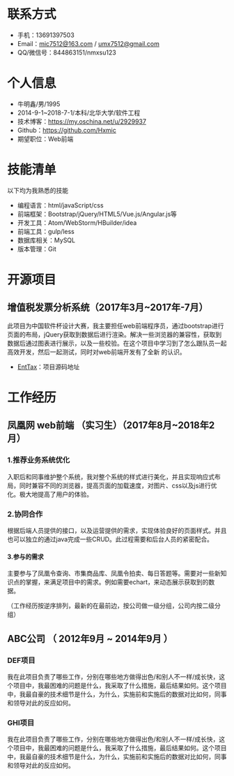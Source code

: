 
# 联系方式
 - 手机：13691397503
 - Email：mic7512@163.com / umx7512@gmail.com
 - QQ/微信号：844863151/nmxsu123
# 个人信息
 - 牛明鑫/男/1995
 - 2014-9-1~2018-7-1/本科/北华大学/软件工程
 - 技术博客：https://my.oschina.net/u/2929937
 - Github：https://github.com/Hxmic
 - 期望职位：Web前端
# 技能清单
以下均为我熟悉的技能

- 编程语言：html/javaScript/css
- 前端框架：Bootstrap/jQuery/HTML5/Vue.js/Angular.js等
- 开发工具：Atom/WebStorm/HBuilder/idea
- 前端工具：gulp/less
- 数据库相关：MySQL
- 版本管理：Git

      
# 开源项目
## 增值税发票分析系统（2017年3月~2017年-7月）
此项目为中国软件杯设计大赛，我主要担任web前端程序员，通过bootstrap进行页面的布局，jQuery获取到数据后进行渲染。解决一些浏览器的兼容性，获取到数据后通过图表进行展示，以及一些校验。在这个项目中学习到了怎么跟队员一起高效开发，然后一起测试，同时对web前端开发有了全新 的认识。

  *   [EntTax](https://github.com/Hxmic/EntTax-1)：项目源码地址
# 工作经历
## 凤凰网 web前端 （实习生）（2017年8月~2018年2月）
### 1.推荐业务系统优化
入职后和同事维护整个系统，我对整个系统的样式进行美化，并且实现响应式布局，同时兼容不同的浏览器，提高页面的加载速度，对图片、css以及js进行优化。极大地提高了用户的体验。

### 2.协同合作
根据后端人员提供的接口，以及运营提供的需求，实现体验良好的页面样式。并且也可以独立的通过java完成一些CRUD。此过程需要和后台人员的紧密配合。
#### 3.参与的需求
主要参与了凤凰令查询、市集商品库、凤凰令拍卖、每日答题等。需要对一些新知识点的掌握，来满足项目中的需求。例如需要echart，来动态展示获取到的数据。

（工作经历按逆序排列，最新的在最前边，按公司做一级分组，公司内按二级分组）

## ABC公司 （ 2012年9月 ~ 2014年9月 ）

### DEF项目 
我在此项目负责了哪些工作，分别在哪些地方做得出色/和别人不一样/成长快，这个项目中，我最困难的问题是什么，我采取了什么措施，最后结果如何。这个项目中，我最自豪的技术细节是什么，为什么，实施前和实施后的数据对比如何，同事和领导对此的反应如何。


### GHI项目 
我在此项目负责了哪些工作，分别在哪些地方做得出色/和别人不一样/成长快，这个项目中，我最困难的问题是什么，我采取了什么措施，最后结果如何。这个项目中，我最自豪的技术细节是什么，为什么，实施前和实施后的数据对比如何，同事和领导对此的反应如何。


